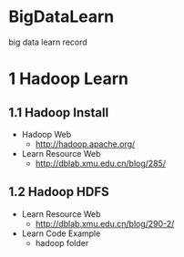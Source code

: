 # BigDataLearn
big data learn record

# 1 Hadoop Learn
## 1.1 Hadoop Install 
* Hadoop Web
  * http://hadoop.apache.org/
* Learn Resource Web
  * http://dblab.xmu.edu.cn/blog/285/
## 1.2 Hadoop HDFS 
* Learn Resource Web
  * http://dblab.xmu.edu.cn/blog/290-2/
* Learn Code Example
  * hadoop folder
